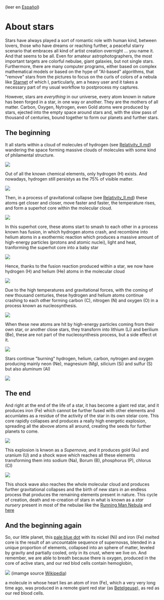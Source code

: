 (leer en [Español](Estrellas.md))

# About stars

Stars have always played a sort of romantic role with human kind, between lovers, those who have dreams or reaching further, a peaceful starry scenario that embraces all kind of artist creation overnight ... you name it. And that seems to be all. Even for amateur astrophotographers, the most important targets are colorful nebulae, giant galaxies, but not single stars. Furthermore, there are many computer programs, either based on complex mathematical models or based on the hype of "AI-based" algorithms, that "remove" stars from the pictures to focus on the curls of colors of a nebula like [Starnet](https://www.starnetastro.com/) of which I, particularly, am a heavy user and it takes a necessary part of my usual workflow to postprocess my captures.

However, stars are *everything* in our universe, every atom known in nature has been forged in a star, in one way or another. They are the mothers of all matter. Carbon, Oxygen, Nytrogen, even Gold atoms were produced by stars, ejected into the empty space around stars and, with the slow pass of thousand of centuries, bound together to form our planets and further stars.


## The beginning

It all starts within a cloud of molecules of hydrogen (see [Relativity_II.md](./Relativity_II.md)) wandering the space forming massive clouds of molecules with some kind of philamental structure.

![](Pics/MolecularCloud_s.jpg)

Out of all the known chemical elements, only hydrogen (H) exists. And nowadays, hydrogen still persistys as the 75% of visible matter.

![](Pics/Periodic1.jpg)


Then, in a process of gravitational collapse (see [Relativity_II.md](./Relativity_II.md)) these atoms get closer and closer, move faster and faster, the temperature rises, and form a superhot core within the molecular cloud.

![](Pics/MolecularCloud2_s.jpg)


In this superhot core, these atoms start to smash to each other in a process known has fusion, in which hydrogen atoms crash, and recombine into helium atoms in a exothermic reaction which produces a massive amount of high-energy particles (protons and atomic nuclei), light and heat, tranforming the superhot core into a baby star

![](Pics/MolecularCloud3_s.jpg)

Hence, thanks to the fusion reaction produced within a star, we now have hydrogen (H) and helium (He) atoms in the molecular cloud

![](Pics/Periodic2.jpg)


Due to the high temperatures and gravitational forces, with the coming of new thousand centuries, these hydrogen and helium atoms continue crashing to each other forming carbon (C), nitrogen (N) and oxygen (O) in a process known as nucleosynthesis.

![](Pics/Periodic3.jpg)


When these new atoms are hit by high-energy particles coming from their own star, or another close stars, they transform into lithium (Li) and berilium (Be), these are not part of the nucleosynthesis process, but a side effect ot it.

![](Pics/Periodic4.jpg)

Stars continue "burning" hydrogen, helium, carbon, nytrogen and oxygen producing mainly neon (Ne),  magnesium (Mg), silicium (Si) and sulfur (S) but also aluminum (Al)

![](Pics/Periodic5.jpg)

## The end 

And right at the end of the life of a star, it has become a giant red star, and it produces iron (Fe) which cannot be further fused with other elements and accumlates as a residue of the activity of the star in its own stelar core. This core rapidly collapses and produces a really high energetic explosion, spreading all the abvove atoms all around, creating the seeds for further planets to come. 

![](Pics/MolecularCloud4_s.jpg)

This explosion is knwon as a *Supernova*, and it produces gold (Au) and uranium (U) and a shock wave which reaches all these elements transforming them into sodium (Na), Borum (B), phosphorus (P), chlorus (Cl)

![](Pics/Periodic6.jpg)

This shock wave also reaches the whole molecular cloud and produces further gravitational collapses and the birth of new stars in an endless process that produces the remaining elements present in nature. This cycle of creation, death and re-creation of stars in what is known as a *star nursery* present in most of the nebulae like the [Running Man Nebula](Running_Man_Nebula.md) and [here](About_Chaos.md) 

## And the beginning again

So, our little planet, this [pale blue dot](https://en.wikipedia.org/wiki/Pale_Blue_Dot) with its nickel (Ni) and iron (Fe) melted core is the result of an uncountable sequence of supernovas, blended in a unique proportion of elements, collapsed into an sphere of matter, leveled by gravity and partially cooled, only in its crust, where we live on. And remember, we are able to breath because there is oxygen, produced in the core of active stars, and our red blod cells contain hemoglobin, 

![](Pics/hemoglobine.jpg)
(imamge source [Wikipedia](https://en.wikipedia.org/wiki/Hemoglobin))

a molecule in whose heart lies an atom of iron (Fe), which a very very long time ago, was produced in a remote giant red star (as [Betelgeuse](Betelgeuse_Star.md)), as red as our red blood cells.	





